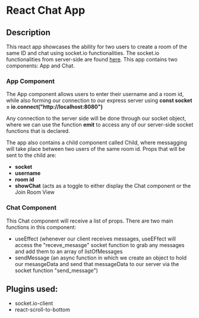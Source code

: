 # React Chat App

## Description

This react app showcases the ability for two users to create a room of the same ID and chat using socket.io functionalities. The socket.io functionalities from server-side are found [here](https://github.com/NLaw5/express_server_React_Chat_App). This app contains two components: App and Chat. 

### App Component 
The App component allows users to enter their username and a room id, while also forming our connection to our express server using **const socket = io.connect("http://localhost:8080")**

Any connection to the server side will be done through our socket object, where we can use the function **emit** to access any of our server-side socket functions that is declared.

The app also contains a child component called Child, where messagging will take place between two users of the same room id. Props that will be sent to the child are: 
- **socket**
- **username**
- **room id**
- **showChat** (acts as a toggle to either display the Chat component or the Join Room View

### Chat Component
This Chat component will receive a list of props. There are two main functions in this component:
- useEffect (whenever our client receives messages, useEFfect will access the "receve_mesasge" socket function to grab any messages and add them to an array of listOfMessages
- sendMessage (an async function in which we create an object to hold our mesasgeData and send that messageData to our server via the socket function "send_message")

## Plugins used:
- socket.io-client
- react-scroll-to-bottom
